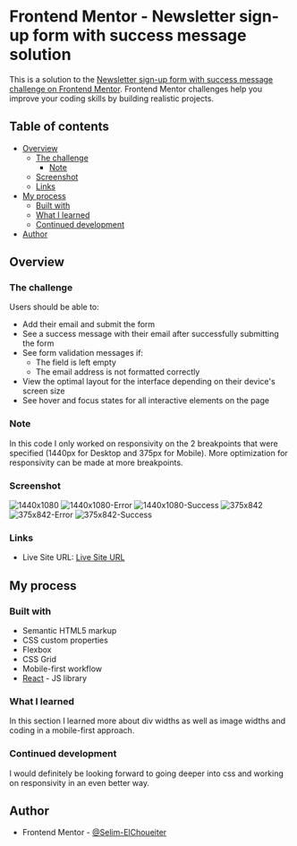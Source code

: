 # Frontend Mentor - Newsletter sign-up form with success message solution

This is a solution to the [Newsletter sign-up form with success message challenge on Frontend Mentor](https://www.frontendmentor.io/challenges/newsletter-signup-form-with-success-message-3FC1AZbNrv). Frontend Mentor challenges help you improve your coding skills by building realistic projects.

## Table of contents

- [Overview](#overview)
  - [The challenge](#the-challenge)
    - [Note](#note)
  - [Screenshot](#screenshot)
  - [Links](#links)
- [My process](#my-process)
  - [Built with](#built-with)
  - [What I learned](#what-i-learned)
  - [Continued development](#continued-development)
- [Author](#author)

## Overview

### The challenge

Users should be able to:

- Add their email and submit the form
- See a success message with their email after successfully submitting the form
- See form validation messages if:
  - The field is left empty
  - The email address is not formatted correctly
- View the optimal layout for the interface depending on their device's screen size
- See hover and focus states for all interactive elements on the page

### Note

In this code I only worked on responsivity on the 2 breakpoints that were specified (1440px for Desktop and 375px for Mobile). More optimization for responsivity can be made at more breakpoints.

### Screenshot

![1440x1080](https://github.com/Selim-ElChoueiter/News-Letter-Form-Frontend-Montor/blob/main/Screenshots/1440x1080.png)
![1440x1080-Error](https://github.com/Selim-ElChoueiter/News-Letter-Form-Frontend-Montor/blob/main/Screenshots/1440x1080-error.png)
![1440x1080-Success](https://github.com/Selim-ElChoueiter/News-Letter-Form-Frontend-Montor/blob/main/Screenshots/1440x1080-success.png)
![375x842](https://github.com/Selim-ElChoueiter/News-Letter-Form-Frontend-Montor/blob/main/Screenshots/375x842.png)
![375x842-Error](https://github.com/Selim-ElChoueiter/News-Letter-Form-Frontend-Montor/blob/main/Screenshots/375x842-error.png)
![375x842-Success](https://github.com/Selim-ElChoueiter/News-Letter-Form-Frontend-Montor/blob/main/Screenshots/375x842-success.png)

### Links

- Live Site URL: [Live Site URL]([https://your-live-site-url.com](https://resilient-unicorn-9a2afb.netlify.app/))

## My process

### Built with

- Semantic HTML5 markup
- CSS custom properties
- Flexbox
- CSS Grid
- Mobile-first workflow
- [React](https://reactjs.org/) - JS library

### What I learned

In this section I learned more about div widths as well as image widths and coding in a mobile-first approach.

### Continued development

I would definitely be looking forward to going deeper into css and working on responsivity in an even better way.

## Author

- Frontend Mentor - [@Selim-ElChoueiter](https://www.frontendmentor.io/profile/Selim-ElChoueiter)
